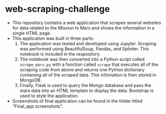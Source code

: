 # web-scraping-challenge

* This repository contains a web application that scrapes several websites for data related to the Mission to Mars and shows the information in a single HTML page. 
* This application was built in three parts:
    1. The application was tested and developed using Jupyter. Scraping was performed using BeautifulSoup, Pandas, and Splinter. This notebook is included in the respository.
    2. The notebook was then converted into a Python script called `scrape_mars.py` with a function called `scrape` that executes all of the scraping code from above and returns one Python dictionary containing all of the scraped data. This infomation is then stored in MongoDB.
    3. Finally, Flask is used to query the Mongo database and pass the mars data into an HTML template to display the data. Bootstrap is used to style the application.
* Screenshots of final application can be found in the folder titled "Final_app screenshots".

